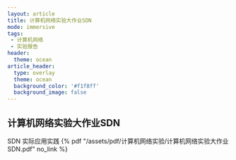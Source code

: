 ```yaml
---
layout: article
title: 计算机网络实验大作业SDN
mode: immersive
tags:
 - 计算机网络
 - 实验报告
header:
  theme: ocean
article_header:
  type: overlay
  theme: ocean
  background_color: '#f1f8ff'
  background_image: false
---
```


## 计算机网络实验大作业SDN

SDN 实际应用实践
 {% pdf "/assets/pdf/计算机网络实验/计算机网络实验大作业SDN.pdf" no_link %}